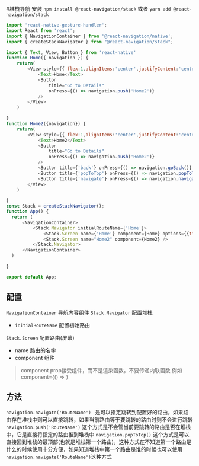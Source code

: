 #堆栈导航 
安装 
`npm install @react-navigation/stack`
或者
`yarn add @react-navigation/stack`

```js
import 'react-native-gesture-handler';
import React from 'react';
import { NavigationContainer } from '@react-navigation/native';
import { createStackNavigator } from "@react-navigation/stack";

import { Text, View, Button } from 'react-native'
function Home({ navigation }) {
    return(
        <View style={{ flex:1,alignItems:'center',justifyContent:'center' }}>
            <Text>Home</Text>
            <Button
                title="Go to Details"
                onPress={() => navigation.push('Home2')}
            />
        </View>
    )

}
function Home2({navigation}) {
    return(
        <View style={{ flex:1,alignItems:'center',justifyContent:'center' }}>
            <Text>Home2</Text>
            <Button
                title="Go to Details"
                onPress={() => navigation.push('Home2')}
            />
            <Button title={'back'} onPress={() => navigation.goBack()} />
            <Button title={'popToTop'} onPress={() => navigation.popToTop()} />
            <Button title={'navigate'} onPress={() => navigation.navigate('Home')} />
        </View>
    )

}
const Stack = createStackNavigator();
function App() {
  return (
      <NavigationContainer>
          <Stack.Navigator initialRouteName={'Home'}>
              <Stack.Screen name={'Home'} component={Home} options={{title:'o'}}/>
              <Stack.Screen name="Home2" component={Home2} />
          </Stack.Navigator>
      </NavigationContainer>
  )

}

export default App;
```
## 配置
`NavigationContainer` 导航内容组件
`Stack.Navigator` 配置堆栈
- `initialRouteName` 配置初始路由

`Stack.Screen` 配置路由(屏幕)
- name 路由的名字
- component 组件

> component prop接受组件，而不是渲染函数。不要传递内联函数
> 例如component={() => <HomeScreen />}


## 方法

`navigation.navigate('RouteName') `
是可以指定跳转到配置好的路由，如果路由存在堆栈中则可以直接跳转，如果当前路由等于要跳转的路由时则不会进行跳转
`navigation.push('RouteName')`
这个方式是不会管当前要跳转的路由是否在堆栈中，它是直接将指定的路由推到堆栈中
`navigation.popToTop()`
这个方式是可以直接回到堆栈的最顶部(也就是堆栈第一个路由)，这种方式在不知道第一个路由是什么的时候使用十分方便，如果知道堆栈中第一个路由是谁的时候也可以使用`navigation.navigate('RouteName')`这种方式




